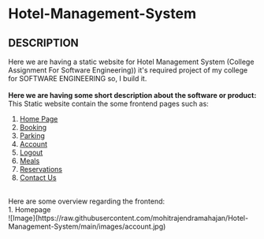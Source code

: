 # Hotel-Management-System
DESCRIPTION
-------

Here we are having a static website for Hotel Management System (College Assignment For Software Engineering))
it's required project of my college for SOFTWARE ENGINEERING so, I build it. 
<br>
<br>
**Here we are having some short description about the software or product:**
<br>
      This Static website contain the some frontend pages such as: 
1. [Home Page](https://github.com/mohitrajendramahajan/Hotel-Management-System/blob/main/home.html)
2. [Booking](https://github.com/mohitrajendramahajan/Hotel-Management-System/blob/main/booking.html)
3. [Parking](https://github.com/mohitrajendramahajan/Hotel-Management-System/blob/main/parking.html)
4. [Account](https://github.com/mohitrajendramahajan/Hotel-Management-System/blob/main/account.html)
5. [Logout](https://github.com/mohitrajendramahajan/Hotel-Management-System/blob/main/logout.html)
6. [Meals](https://github.com/mohitrajendramahajan/Hotel-Management-System/blob/main/meals.html)
7. [Reservations](https://github.com/mohitrajendramahajan/Hotel-Management-System/blob/main/reservation.html)
8. [Contact Us](https://github.com/mohitrajendramahajan/Hotel-Management-System/blob/main/contactus.html)

<br>
Here are some overview regarding the frontend:<br>
1. Homepage
<br>
![Image](https://raw.githubusercontent.com/mohitrajendramahajan/Hotel-Management-System/main/images/account.jpg)

